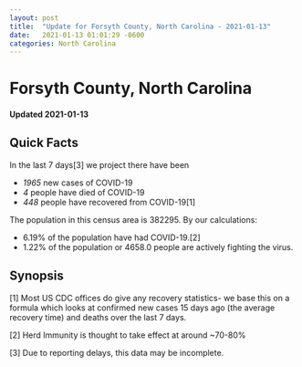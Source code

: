 ```yaml
---
layout: post
title:  "Update for Forsyth County, North Carolina - 2021-01-13"
date:   2021-01-13 01:01:29 -0600
categories: North Carolina
---
```


# Forsyth County, North Carolina
#### Updated 2021-01-13

## Quick Facts

In the last 7 days[3] we project there have been
- *1965* new cases of COVID-19
- *4* people have died of COVID-19
- *448* people have recovered from COVID-19[1]

The population in this census area is 382295. By our calculations:
- 6.19% of the population have had COVID-19.[2]
- 1.22% of the population or 4658.0 people are actively fighting the virus.

## Synopsis




[1] Most US CDC offices do give any recovery statistics- we base this on a formula which looks at confirmed new cases
15 days ago (the average recovery time) and deaths over the last 7 days.

[2] Herd Immunity is thought to take effect at around ~70-80%

[3] Due to reporting delays, this data may be incomplete.
 
    